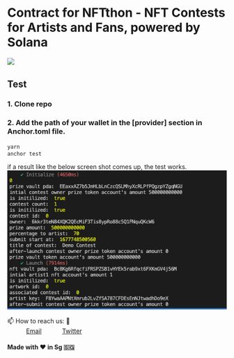 # Contract for NFTthon - NFT Contests for Artists and Fans, powered by Solana
<img src="https://user-images.githubusercontent.com/90440150/222158721-6d80c9a5-eb47-402e-b57c-99ba18919573.png"/>

## Test

### 1. Clone repo

### 2. Add the path of your wallet in the [provider] section in Anchor.toml file.
```
yarn
anchor test
```
if a result like the below screen shot comes up, the test works.
<img src="public/screenshot_of_test.png">

📫 How to reach us: :call_me_hand: <br>
&nbsp;&nbsp;&nbsp;&nbsp;&nbsp;&nbsp;&nbsp;&nbsp;&nbsp;&nbsp; [Email](nfthon@gmail.com)
&nbsp;&nbsp;&nbsp;&nbsp;&nbsp;&nbsp;&nbsp;&nbsp;&nbsp;&nbsp; [Twitter](https://www.twitter.com/nftthon) 

#### Made with :heart: in Sg :singapore: